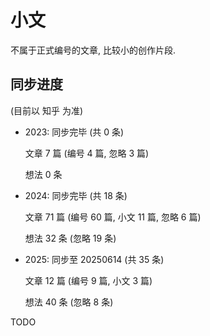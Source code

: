 # 小文

不属于正式编号的文章, 比较小的创作片段.


## 同步进度

(目前以 知乎 为准)

+ 2023: 同步完毕 (共 0 条)

  文章 7 篇 (编号 4 篇, 忽略 3 篇)

  想法 0 条

+ 2024: 同步完毕 (共 18 条)

  文章 71 篇 (编号 60 篇, 小文 11 篇, 忽略 6 篇)

  想法 32 条 (忽略 19 条)

+ 2025: 同步至 20250614 (共 35 条)

  文章 12 篇 (编号 9 篇, 小文 3 篇)

  想法 40 条 (忽略 8 条)


TODO
